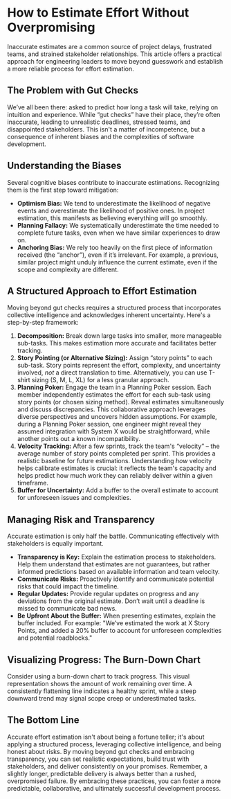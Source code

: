 # How to Estimate Effort Without Overpromising

Inaccurate estimates are a common source of project delays, frustrated teams, and strained stakeholder relationships. This article offers a practical approach for engineering leaders to move beyond guesswork and establish a more reliable process for effort estimation.

## The Problem with Gut Checks

We’ve all been there: asked to predict how long a task will take, relying on intuition and experience. While “gut checks” have their place, they’re often inaccurate, leading to unrealistic deadlines, stressed teams, and disappointed stakeholders. This isn't a matter of incompetence, but a consequence of inherent biases and the complexities of software development.

## Understanding the Biases

Several cognitive biases contribute to inaccurate estimations. Recognizing them is the first step toward mitigation:

*   **Optimism Bias:** We tend to underestimate the likelihood of negative events and overestimate the likelihood of positive ones. In project estimation, this manifests as believing everything will go smoothly.
*   **Planning Fallacy:** We systematically underestimate the time needed to complete future tasks, even when we have similar experiences to draw on.
*   **Anchoring Bias:** We rely too heavily on the first piece of information received (the “anchor”), even if it’s irrelevant. For example, a previous, similar project might unduly influence the current estimate, even if the scope and complexity are different.

## A Structured Approach to Effort Estimation

Moving beyond gut checks requires a structured process that incorporates collective intelligence and acknowledges inherent uncertainty. Here's a step-by-step framework:

1.  **Decomposition:** Break down large tasks into smaller, more manageable sub-tasks. This makes estimation more accurate and facilitates better tracking.
2.  **Story Pointing (or Alternative Sizing):** Assign “story points” to each sub-task. Story points represent the effort, complexity, and uncertainty involved, *not* a direct translation to time.  Alternatively, you can use T-shirt sizing (S, M, L, XL) for a less granular approach.
3.  **Planning Poker:** Engage the team in a Planning Poker session. Each member independently estimates the effort for each sub-task using story points (or chosen sizing method). Reveal estimates simultaneously and discuss discrepancies. This collaborative approach leverages diverse perspectives and uncovers hidden assumptions. For example, during a Planning Poker session, one engineer might reveal they assumed integration with System X would be straightforward, while another points out a known incompatibility.
4.  **Velocity Tracking:**  After a few sprints, track the team's “velocity” – the average number of story points completed per sprint.  This provides a realistic baseline for future estimations.  Understanding *how* velocity helps calibrate estimates is crucial: it reflects the team's capacity and helps predict how much work they can reliably deliver within a given timeframe.
5.  **Buffer for Uncertainty:** Add a buffer to the overall estimate to account for unforeseen issues and complexities. 

## Managing Risk and Transparency

Accurate estimation is only half the battle.  Communicating effectively with stakeholders is equally important.

*   **Transparency is Key:** Explain the estimation process to stakeholders. Help them understand that estimates are not guarantees, but rather informed predictions based on available information and team velocity.
*   **Communicate Risks:** Proactively identify and communicate potential risks that could impact the timeline.
*   **Regular Updates:** Provide regular updates on progress and any deviations from the original estimate. Don’t wait until a deadline is missed to communicate bad news.
*   **Be Upfront About the Buffer:** When presenting estimates, explain the buffer included. For example: "We’ve estimated the work at X Story Points, and added a 20% buffer to account for unforeseen complexities and potential roadblocks."

## Visualizing Progress: The Burn-Down Chart

Consider using a burn-down chart to track progress. This visual representation shows the amount of work remaining over time. A consistently flattening line indicates a healthy sprint, while a steep downward trend may signal scope creep or underestimated tasks.

## The Bottom Line

Accurate effort estimation isn't about being a fortune teller; it's about applying a structured process, leveraging collective intelligence, and being honest about risks. By moving beyond gut checks and embracing transparency, you can set realistic expectations, build trust with stakeholders, and deliver consistently on your promises. Remember, a slightly longer, predictable delivery is always better than a rushed, overpromised failure. By embracing these practices, you can foster a more predictable, collaborative, and ultimately successful development process.